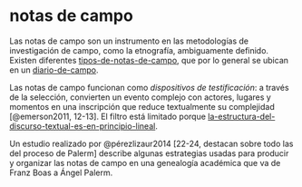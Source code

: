 # notas de campo

Las notas de campo son un instrumento en las metodologías de investigación de campo, como la etnografía, ambiguamente definido. Existen diferentes [tipos-de-notas-de-campo](tipos-de-notas-de-campo.md), que por lo general se ubican en un [diario-de-campo](diario-de-campo.md).

Las notas de campo funcionan como *dispositivos de testificación*: a través de la selección, convierten un evento complejo con actores, lugares y momentos en una inscripción que reduce textualmente su complejidad [@emerson2011, 12-13]. El filtro está limitado porque [la-estructura-del-discurso-textual-es-en-principio-lineal](la-estructura-del-discurso-textual-es-en-principio-lineal.md).

Un estudio realizado por @pérezlizaur2014 [22-24, destacan sobre todo las del proceso de Palerm] describe algunas estrategias usadas para producir y organizar las notas de campo en una genealogía académica que va de Franz Boas a Ángel Palerm.

<!-- Sobre las notas de campo en el trabajo etnográfico: http://www.raulpacheco.org/2021/01/using-ethnographic-field-notes-in-the-actual-writing-of-a-paper/ -->
